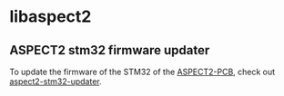 # libaspect2

## ASPECT2 stm32 firmware updater

To update the firmware of the STM32 of the [ASPECT2-PCB](https://github.com/XboxOneResearch/ASPECT2-PCB), check out [aspect2-stm32-updater](./aspect2-stm32-updater/).
